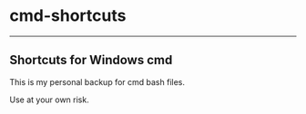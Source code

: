 # cmd-shortcuts
---
## Shortcuts for Windows cmd

This is my personal backup for cmd bash files.

Use at your own risk.
